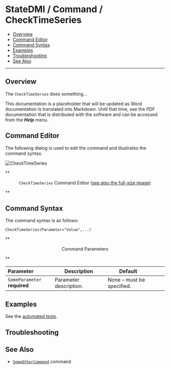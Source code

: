 # StateDMI / Command / CheckTimeSeries #

* [Overview](#overview)
* [Command Editor](#command-editor)
* [Command Syntax](#command-syntax)
* [Examples](#examples)
* [Troubleshooting](#troubleshooting)
* [See Also](#see-also)

-------------------------

## Overview ##

The `CheckTimeSeries` does something...

This documentation is a placeholder that will be updated as Word documentation is translated into Markdown.
Until that time, see the PDF documentation that is distributed with the software and can be accessed
from the ***Help*** menu.

## Command Editor ##

The following dialog is used to edit the command and illustrates the command syntax.

![CheckTimeSeries](CheckTimeSeries.png)

**<p style="text-align: center;">
`CheckTimeSeries` Command Editor (<a href="../CheckTimeSeries.png">see also the full-size image</a>)
</p>**

## Command Syntax ##

The command syntax is as follows:

```text
CheckTimeSeries(Parameter="Value",...)
```
**<p style="text-align: center;">
Command Parameters
</p>**

| **Parameter**&nbsp;&nbsp;&nbsp;&nbsp;&nbsp;&nbsp;&nbsp;&nbsp;&nbsp;&nbsp;&nbsp;&nbsp; | **Description** | **Default**&nbsp;&nbsp;&nbsp;&nbsp;&nbsp;&nbsp;&nbsp;&nbsp;&nbsp;&nbsp; |
| --------------|-----------------|----------------- |
|`SomeParameter`<br>**required**|Parameter description.|None – must be specified.|

## Examples ##

See the [automated tests](https://github.com/OpenWaterFoundation/cdss-app-statedmi-main/tree/master/test/regression/commands/CheckTimeSeries).

## Troubleshooting ##

## See Also ##

* [`SomeOtherCommand`](../SomeOtherCommand/SomeOtherCommand) command
